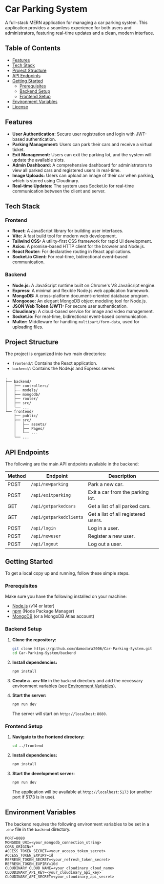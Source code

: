 
# Car Parking System

A full-stack MERN application for managing a car parking system. This application provides a seamless experience for both users and administrators, featuring real-time updates and a clean, modern interface.

## Table of Contents

- [Features](#features)
- [Tech Stack](#tech-stack)
- [Project Structure](#project-structure)
- [API Endpoints](#api-endpoints)
- [Getting Started](#getting-started)
  - [Prerequisites](#prerequisites)
  - [Backend Setup](#backend-setup)
  - [Frontend Setup](#frontend-setup)
- [Environment Variables](#environment-variables)
- [License](#license)

## Features

- **User Authentication:** Secure user registration and login with JWT-based authentication.
- **Parking Management:** Users can park their cars and receive a virtual ticket.
- **Exit Management:** Users can exit the parking lot, and the system will update the available slots.
- **Admin Dashboard:** A comprehensive dashboard for administrators to view all parked cars and registered users in real-time.
- **Image Uploads:** Users can upload an image of their car when parking, which is stored using Cloudinary.
- **Real-time Updates:** The system uses Socket.io for real-time communication between the client and server.

## Tech Stack

### Frontend

- **React:** A JavaScript library for building user interfaces.
- **Vite:** A fast build tool for modern web development.
- **Tailwind CSS:** A utility-first CSS framework for rapid UI development.
- **Axios:** A promise-based HTTP client for the browser and Node.js.
- **React Router:** For declarative routing in React applications.
- **Socket.io Client:** For real-time, bidirectional event-based communication.

### Backend

- **Node.js:** A JavaScript runtime built on Chrome's V8 JavaScript engine.
- **Express:** A minimal and flexible Node.js web application framework.
- **MongoDB:** A cross-platform document-oriented database program.
- **Mongoose:** An elegant MongoDB object modeling tool for Node.js.
- **JSON Web Token (JWT):** For secure user authentication.
- **Cloudinary:** A cloud-based service for image and video management.
- **Socket.io:** For real-time, bidirectional event-based communication.
- **Multer:** Middleware for handling `multipart/form-data`, used for uploading files.

## Project Structure

The project is organized into two main directories:

- `frontend/`: Contains the React application.
- `backend/`: Contains the Node.js and Express server.

```
.
├── backend/
│   ├── controllers/
│   ├── models/
│   ├── mongodb/
│   ├── router/
│   ├── src/
│   └── ...
└── frontend/
    ├── public/
    ├── src/
    │   ├── assets/
    │   ├── Pages/
    │   └── ...
    └── ...
```

## API Endpoints

The following are the main API endpoints available in the backend:

| Method | Endpoint               | Description                      |
|--------|------------------------|----------------------------------|
| POST   | `/api/newparking`      | Park a new car.                  |
| POST   | `/api/exitparking`     | Exit a car from the parking lot. |
| GET    | `/api/getparkedcars`   | Get a list of all parked cars.   |
| GET    | `/api/getparkedclients`| Get a list of all registered users.|
| POST   | `/api/login`           | Log in a user.                   |
| POST   | `/api/newuser`         | Register a new user.             |
| POST   | `/api/logout`          | Log out a user.                  |

## Getting Started

To get a local copy up and running, follow these simple steps.

### Prerequisites

Make sure you have the following installed on your machine:

- [Node.js](https://nodejs.org/) (v14 or later)
- [npm](https://www.npmjs.com/) (Node Package Manager)
- [MongoDB](https://www.mongodb.com/try/download/community) (or a MongoDB Atlas account)

### Backend Setup

1.  **Clone the repository:**
    ```sh
    git clone https://github.com/damodara2006/Car-Parking-System.git
    cd Car-Parking-System/backend
    ```

2.  **Install dependencies:**
    ```sh
    npm install
    ```

3.  **Create a `.env` file** in the `backend` directory and add the necessary environment variables (see [Environment Variables](#environment-variables)).

4.  **Start the server:**
    ```sh
    npm run dev
    ```
    The server will start on `http://localhost:8080`.

### Frontend Setup

1.  **Navigate to the frontend directory:**
    ```sh
    cd ../frontend
    ```

2.  **Install dependencies:**
    ```sh
    npm install
    ```

3.  **Start the development server:**
    ```sh
    npm run dev
    ```
    The application will be available at `http://localhost:5173` (or another port if 5173 is in use).

## Environment Variables

The backend requires the following environment variables to be set in a `.env` file in the `backend` directory.

```
PORT=8080
MONGODB_URI=<your_mongodb_connection_string>
CORS_ORIGIN=*
ACCESS_TOKEN_SECRET=<your_access_token_secret>
ACCESS_TOKEN_EXPIRY=1d
REFRESH_TOKEN_SECRET=<your_refresh_token_secret>
REFRESH_TOKEN_EXPIRY=10d
CLOUDINARY_CLOUD_NAME=<your_cloudinary_cloud_name>
CLOUDINARY_API_KEY=<your_cloudinary_api_key>
CLOUDINARY_API_SECRET=<your_cloudinary_api_secret>
```
